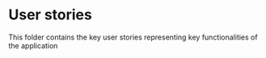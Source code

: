 # User stories
This folder contains the key user stories representing key functionalities of the application
